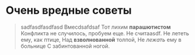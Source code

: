 # Очень вредные советы
>sadfasdfasdfasd
>Вмесdsafdsaf
>Тот лихим **парашютистом**
Конфликта не случилось, пробуем еще.
>Не считаasdf.
>Не лететь ему, как птице,
>Над __взволнованной__ толпой,
>Не *лежать* ему в больнице
>С забинтованной ногой.